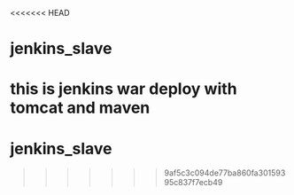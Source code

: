 <<<<<<< HEAD
# jenkins_slave
this is jenkins war deploy with tomcat and maven
=======
# jenkins_slave
>>>>>>> 9af5c3c094de77ba860fa30159395c837f7ecb49
